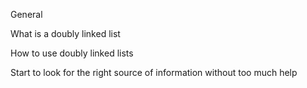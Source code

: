 General

What is a doubly linked list

How to use doubly linked lists

Start to look for the right source of information without too much help
